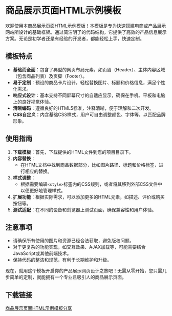 # 商品展示页面HTML示例模板

欢迎使用本商品展示页面HTML示例模板！本模板是专为快速搭建电商或产品展示网站所设计的基础框架。通过简洁明了的代码结构，它提供了高效的产品信息展示方案。无论是初学者还是有经验的开发者，都能轻松上手，快速定制。

## 模板特点
- **基础而全面**：包含了典型的网页布局元素，如页眉（Header）、主体内容区域（包含商品列表）及页脚（Footer）。
- **易于定制**：预设的商品卡片设计，轻松替换图片、标题和价格信息，满足个性化需求。
- **响应式设计**：基本支持不同屏幕尺寸的自适应显示，确保在手机、平板和电脑上的良好视觉体验。
- **清晰编码**：遵循良好的HTML5标准，注释清晰，便于理解和二次开发。
- **CSS自定义**：内含基础CSS样式，用户可自由调整颜色、字体等，以匹配品牌形象。

## 使用指南
1. **下载模板**：首先，下载提供的HTML文件到您的项目目录下。
2. **内容替换**：
   - 在HTML文档中找到商品数据部分，比如图片路径、标题和价格标签，进行相应的替换。
3. **样式调整**：
   - 根据需要编辑`<style>`标签内的CSS规则，或者将其移到外部CSS文件中以便更好地管理样式。
4. **扩展功能**：根据实际需求，可以添加更多的HTML元素，如描述、评价或购买按钮等。
5. **测试适配**：在不同的设备和浏览器上测试页面，确保兼容性和用户体验。

## 注意事项
- 请确保所有使用的图片和资源已经合法获取，避免版权问题。
- 对于更复杂的功能实现，如交互效果、AJAX加载等，可能需要结合JavaScript或其他前端技术。
- 保持代码的整洁和规范，有利于长期维护和升级。

现在，就用这个模板开启你的产品展示网页设计之旅吧！无需从零开始，您只需几步简单的定制，就能拥有一个专业且吸引人的商品展示页面。

## 下载链接

[商品展示页面HTML示例模板分享](https://pan.quark.cn/s/1039a4199290)